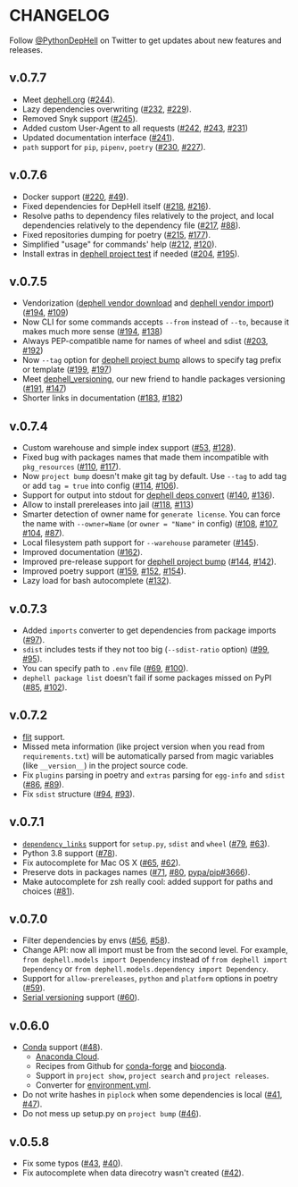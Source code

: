# CHANGELOG

Follow [@PythonDepHell](https://twitter.com/PythonDepHell) on Twitter to get updates about new features and releases.

## v.0.7.7

+ Meet [dephell.org](https://dephell.org/) ([#244](https://github.com/dephell/dephell/pull/244)).
+ Lazy dependencies overwriting ([#232](https://github.com/dephell/dephell/pull/232), [#229](https://github.com/dephell/dephell/issues/229)).
+ Removed Snyk support ([#245](https://github.com/dephell/dephell/pull/245)).
+ Added custom User-Agent to all requests ([#242](https://github.com/dephell/dephell/pull/242), [#243](https://github.com/dephell/dephell/pull/243), [#231](https://github.com/dephell/dephell/issues/231))
+ Updated documentation interface ([#241](https://github.com/dephell/dephell/pull/241)).
+ `path` support for `pip`, `pipenv`, `poetry` ([#230](https://github.com/dephell/dephell/pull/230), [#227](https://github.com/dephell/dephell/issues/227)).

## v.0.7.6

+ Docker support ([#220](https://github.com/dephell/dephell/pull/220), [#49](https://github.com/dephell/dephell/issues/49)).
+ Fixed dependencies for DepHell itself ([#218](https://github.com/dephell/dephell/pull/218), [#216](https://github.com/dephell/dephell/issues/216)).
+ Resolve paths to dependency files relatively to the project, and local dependencies relatively to the dependency file ([#217](https://github.com/dephell/dephell/pull/217), [#88](https://github.com/dephell/dephell/issues/88)).
+ Fixed repositories dumping for poetry ([#215](https://github.com/dephell/dephell/pull/215), [#177](https://github.com/dephell/dephell/issues/177)).
+ Simplified "usage" for commands' help ([#212](https://github.com/dephell/dephell/pull/212), [#120](https://github.com/dephell/dephell/issues/120)).
+ Install extras in [dephell project test](cmd-project-test) if needed ([#204](https://github.com/dephell/dephell/pull/204), [#195](https://github.com/dephell/dephell/issues/195)).

## v.0.7.5

+ Vendorization ([dephell vendor download](cmd-vendor-download) and [dephell vendor import](cmd-vendor-import)) ([#194](https://github.com/dephell/dephell/pull/194), [#109](https://github.com/dephell/dephell/issues/109))
+ Now CLI for some commands accepts `--from` instead of `--to`, because it makes much more sense ([#194](https://github.com/dephell/dephell/pull/194), [#138](https://github.com/dephell/dephell/issues/138))
+ Always PEP-compatible name for names of wheel and sdist ([#203](https://github.com/dephell/dephell/pull/203), [#192](https://github.com/dephell/dephell/issues/192))
+ Now `--tag` option for [dephell project bump](cmd-project-bump) allows to specify tag prefix or template ([#199](https://github.com/dephell/dephell/pull/199), [#197](https://github.com/dephell/dephell/issues/197))
+ Meet [dephell_versioning](https://github.com/dephell/dephell_versioning), our new friend to handle packages versioning ([#191](https://github.com/dephell/dephell/pull/191), [#147](https://github.com/dephell/dephell/issues/147))
+ Shorter links in documentation ([#183](https://github.com/dephell/dephell/pull/183), [#182](https://github.com/dephell/dephell/issues/182))

## v.0.7.4

+ Custom warehouse and simple index support ([#53](https://github.com/dephell/dephell/issues/53), [#128](https://github.com/dephell/dephell/pull/128)).
+ Fixed bug with packages names that made them incompatible with `pkg_resources` ([#110](https://github.com/dephell/dephell/issues/110), [#117](https://github.com/dephell/dephell/pull/117)).
+ Now `project bump` doesn't make git tag by default. Use `--tag` to add tag or add `tag = true` into config ([#114](https://github.com/dephell/dephell/pull/114), [#106](https://github.com/dephell/dephell/issues/106)).
+ Support for output into stdout for [dephell deps convert](cmd-deps-convert) ([#140](https://github.com/dephell/dephell/pull/140), [#136](https://github.com/dephell/dephell/issues/136)).
+ Allow to install prereleases into jail ([#118](https://github.com/dephell/dephell/pull/118), [#113](https://github.com/dephell/dephell/issues/113))
+ Smarter detection of owner name for `generate license`. You can force the name with `--owner=Name` (or `owner = "Name"` in config) ([#108](https://github.com/dephell/dephell/pull/108), [#107](https://github.com/dephell/dephell/issues/107), [#104](https://github.com/dephell/dephell/pull/104), [#87](https://github.com/dephell/dephell/issues/87)).
+ Local filesystem path support for `--warehouse` parameter ([#145](https://github.com/dephell/dephell/pull/145)).
+ Improved documentation ([#162](https://github.com/dephell/dephell/pull/162)).
+ Improved pre-release support for [dephell project bump](cmd-project-bump) ([#144](https://github.com/dephell/dephell/pull/144), [#142](https://github.com/dephell/dephell/issues/142)).
+ Improved poetry support ([#159](https://github.com/dephell/dephell/pull/159), [#152](https://github.com/dephell/dephell/issues/152), [#154](https://github.com/dephell/dephell/issues/154)).
+ Lazy load for bash autocomplete ([#132](https://github.com/dephell/dephell/pull/132)).

## v.0.7.3

+ Added `imports` converter to get dependencies from package imports ([#97](https://github.com/dephell/dephell/pull/97)).
+ `sdist` includes tests if they not too big (`--sdist-ratio` option) ([#99](https://github.com/dephell/dephell/pull/99), [#95](https://github.com/dephell/dephell/issues/95)).
+ You can specify path to `.env` file ([#69](https://github.com/dephell/dephell/issues/69), [#100](https://github.com/dephell/dephell/pull/100)).
+ `dephell package list` doesn't fail if some packages missed on PyPI ([#85](https://github.com/dephell/dephell/issues/85), [#102](https://github.com/dephell/dephell/pull/102)).

## v.0.7.2

+ [flit](https://flit.readthedocs.io/en/latest/pyproject_toml.html) support.
+ Missed meta information (like project version when you read from `requirements.txt`) will be automatically parsed from magic variables (like `__version__`) in the project source code.
+ Fix `plugins` parsing in poetry and `extras` parsing for `egg-info` and `sdist` ([#86](https://github.com/dephell/dephell/issues/86), [#89](https://github.com/dephell/dephell/pull/89)).
+ Fix `sdist` structure ([#94](https://github.com/dephell/dephell/pull/94), [#93](https://github.com/dephell/dephell/issues/93)).

## v.0.7.1

+ [`dependency_links`](https://setuptools.readthedocs.io/en/latest/setuptools.html#dependencies-that-aren-t-in-pypi) support for `setup.py`, `sdist` and `wheel` ([#79](https://github.com/dephell/dephell/pull/79), [#63](https://github.com/dephell/dephell/issues/63)).
+ Python 3.8 support ([#78](https://github.com/dephell/dephell/pull/78)).
+ Fix autocomplete for Mac OS X ([#65](https://github.com/dephell/dephell/pull/65), [#62](https://github.com/dephell/dephell/pull/62)).
+ Preserve dots in packages names ([#71](https://github.com/dephell/dephell/issues/71), [#80](https://github.com/dephell/dephell/pull/80), [pypa/pip#3666](https://github.com/pypa/pip/issues/3666)).
+ Make autocomplete for zsh really cool: added support for paths and choices ([#81](https://github.com/dephell/dephell/pull/81)).

## v.0.7.0

+ Filter dependencies by envs ([#56](https://github.com/dephell/dephell/issues/56), [#58](https://github.com/dephell/dephell/pull/58)).
+ Change API: now all import must be from the second level. For example, `from dephell.models import Dependency` instead of `from dephell import Dependency` or `from dephell.models.dependency import Dependency`.
+ Support for `allow-prereleases`, `python` and `platform` options in poetry ([#59](https://github.com/dephell/dephell/pull/59)).
+ [Serial versioning](https://packaging.python.org/guides/distributing-packages-using-setuptools/#serial-versioning) support ([#60](https://github.com/dephell/dephell/pull/60)).

## v.0.6.0

+ [Conda](https://github.com/conda/conda/) support ([#48](https://github.com/dephell/dephell/pull/48)).
    + [Anaconda Cloud](https://docs.anaconda.com/anaconda-cloud/).
    + Recipes from Github for [conda-forge](https://github.com/conda-forge/) and [bioconda](https://github.com/bioconda/bioconda-recipes/).
    + Support in `project show`, `project search` and `project releases`.
    + Converter for [environment.yml](https://docs.conda.io/projects/conda/en/latest/user-guide/tasks/manage-environments.html#sharing-an-environment).
+ Do not write hashes in `piplock` when some dependencies is local ([#41](https://github.com/dephell/dephell/issues/41), [#47](https://github.com/dephell/dephell/pull/47)).
+ Do not mess up setup.py on `project bump` ([#46](https://github.com/dephell/dephell/pull/46)).

## v.0.5.8

+ Fix some typos ([#43](https://github.com/dephell/dephell/issues/43), [#40](https://github.com/dephell/dephell/pull/40)).
+ Fix autocomplete when data direcotry wasn't created ([#42](https://github.com/dephell/dephell/issues/42)).
